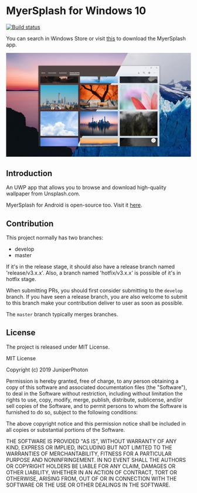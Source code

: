 # MyerSplash for Windows 10

[![Build status](https://build.appcenter.ms/v0.1/apps/ec18addc-08eb-4bfc-bac9-7f1007b7d0c6/branches/develop/badge)](https://appcenter.ms)

You can search in Windows Store or visit [this](https://www.microsoft.com/en-us/store/p/myersplash/9nblggh4vcsn) to download the MyerSplash app.

![](./Design/Hero/Hero2.png)

## Introduction
An UWP app that allows you to browse and download high-quality wallpaper from Unsplash.com.

MyerSplash for Android is open-source too. Visit it [here](https://github.com/JuniperPhoton/MyerSplashAndroid).

## Contribution

This project normally has two branches: 

- develop
- master

If it's in the release stage, it should also have a release branch named 'release/v3.x.x'. Also, a branch named 'hotfix/v3.x.x' is possible of it's in hotfix stage.

When submitting PRs, you should first consider submitting to the `develop` branch. If you have seen a release branch, you are also welcome to submit to this branch make your contribution deliver to user as soon as possible.

The `master` branch typically merges branches.

## License 
The project is released under MIT License.

MIT License

Copyright (c) 2019 JuniperPhoton

Permission is hereby granted, free of charge, to any person obtaining a copy
of this software and associated documentation files (the "Software"), to deal
in the Software without restriction, including without limitation the rights
to use, copy, modify, merge, publish, distribute, sublicense, and/or sell
copies of the Software, and to permit persons to whom the Software is
furnished to do so, subject to the following conditions:

The above copyright notice and this permission notice shall be included in all
copies or substantial portions of the Software.

THE SOFTWARE IS PROVIDED "AS IS", WITHOUT WARRANTY OF ANY KIND, EXPRESS OR
IMPLIED, INCLUDING BUT NOT LIMITED TO THE WARRANTIES OF MERCHANTABILITY,
FITNESS FOR A PARTICULAR PURPOSE AND NONINFRINGEMENT. IN NO EVENT SHALL THE
AUTHORS OR COPYRIGHT HOLDERS BE LIABLE FOR ANY CLAIM, DAMAGES OR OTHER
LIABILITY, WHETHER IN AN ACTION OF CONTRACT, TORT OR OTHERWISE, ARISING FROM,
OUT OF OR IN CONNECTION WITH THE SOFTWARE OR THE USE OR OTHER DEALINGS IN THE
SOFTWARE.
